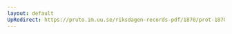 ```yaml
---
layout: default
UpRedirect: https://pruto.im.uu.se/riksdagen-records-pdf/1870/prot-1870--ak--118/prot-1870--ak--118_008.pdf
---
```


